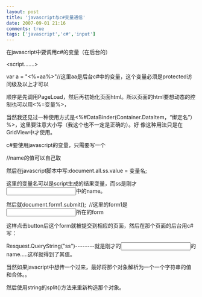 ```yaml
---
layout: post
title: 'javascript与c#变量通信'
date: 2007-09-01 21:16
comments: true
tags: ['javascript','c#','input']
---
```


在javascript中要调用c#的变量（在后台的）

<script.......>

var a = "<%=aa%>"//这里aa是后台c#中的变量，这个变量必须是protected访问级及以上才可以

</script>

顺序是先调用PageLoad，然后再初始化页面html。所以页面的html要想动态的控制也可以用<%=变量%>，

当然我还见过一种使用方式是<%#DataBinder(Container.DataItem，“绑定名”）%>，这里要注意大小写（我这个也不一定是正确的）。好
像这种用法只是在GridView中才使用。

c#要使用javascript的变量，只需要写一个

<input name="ss" type="hidden">//name的值可以自己取

然后在javascript脚本中写:document.all.ss.value = 变量名;

这里的变量名可以是script生成的结果变量，而ss是刚才<input>中的name。

然后就document.form1.submit();  //这里的form1是<input>所在的form

这样点击button后这个form就被提交到相应的页面，然后在那个页面的后台用c#写：

Resquest.QueryString("ss")--------就是刚才的<input>的name.....这样就得到了其值。

当然如果javacript中想传一个过来，最好将那个对象解析为一个一个字符串的值和合体。。

然后使用string的split()方法来重新构造那个对象。


